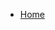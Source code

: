 <!-- docs/_sidebar.md -->
<script>
	function a() {alert();};
</script>

* <a href="https://objy.xyz" rel="noopener" title="Home">Home</a>
